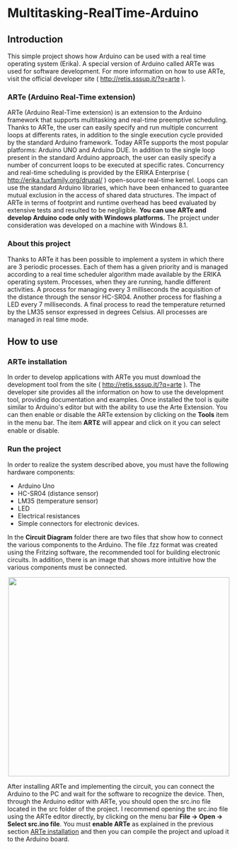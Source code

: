 # <a name="Title"></a> Multitasking-RealTime-Arduino
## <a name="Introduction"></a> Introduction 
This simple project shows how Arduino can be used with a real time operating system (Erika). A special version of Arduino called ARTe was used for software development. For more information on how to use ARTe, visit the official developer site ( http://retis.sssup.it/?q=arte ). 

### <a name="ARTe(Arduino-Real-Time-extension)"></a> ARTe (Arduino Real-Time extension)

ARTe (Arduino Real-Time extension) is an extension to the Arduino framework that supports multitasking and real-time preemptive scheduling. Thanks to ARTe, the user can easily specify and run multiple concurrent loops at differents rates, in addition to the single execution cycle provided by the standard Arduino framework. Today ARTe supports the most popular platforms: Arduino UNO and Arduino DUE. In addition to the single loop present in the standard Arduino approach, the user can easily specify a number of concurrent loops to be executed at specific rates. Concurrency and real-time scheduling is provided by the ERIKA Enterprise ( http://erika.tuxfamily.org/drupal/ ) open-source real-time kernel. Loops can use the standard Arduino libraries, which have been enhanced to guarantee mutual exclusion in the access of shared data structures. The impact of ARTe in terms of footprint and runtime overhead has beed evaluated by extensive tests and resulted to be negligible.
**You can use ARTe and develop Arduino code only with Windows platforms.** The project under consideration was developed on a machine with Windows 8.1.

### <a name="About-this-project"></a> About this project
Thanks to ARTe it has been possible to implement a system in which there are 3 periodic processes. Each of them has a given priority and is managed according to a real time scheduler algorithm made available by the ERIKA operating system.
Processes, when they are running, handle different activities. A process for managing every 3 milliseconds the acquisition of the distance through the sensor HC-SR04. Another process for flashing a LED every 7 milliseconds. A final process to read the temperature returned by the LM35 sensor expressed in degrees Celsius. All processes are managed in real time mode.

## <a name="How-to-use"></a> How to use
### <a name="ARTe-installation"></a> ARTe installation
In order to develop applications with ARTe you must download the development tool from the site ( http://retis.sssup.it/?q=arte ). The developer site provides all the information on how to use the development tool, providing documentation and examples.
Once installed the tool is quite similar to Arduino's editor but with the ability to use the Arte Extension.
You can then enable or disable the ARTe extension by clicking on the **Tools** item in the menu bar. The item **ARTℇ** will appear and click on it you can select enable or disable.


### <a name="Run-the-project"></a> Run the project
In order to realize the system described above, you must have the following hardware components:

* Arduino Uno
* HC-SR04 (distance sensor)
* LM35 (temperature sensor)
* LED
* Electrical resistances
* Simple connectors for electronic devices.

In the **Circuit Diagram** folder there are two files that show how to connect the various components to the Arduino. The     file .fzz format was created using the Fritzing software, the recommended tool for building electronic circuits. In addition, there is an image that shows more intuitive how the various components must be connected.

<div style="text-align:center"> <img src="https://github.com/melvin-mancini/Multitasking-RealTime-Arduino/blob/master/Circuit%20Diagram/CircuitDiagram.png" width="500" height="450"/></div>

After installing ARTe and implementing the circuit, you can connect the Arduino to the PC and wait for the software to recognize the device. Then, through the Arduino editor with ARTe, you should open the src.ino file located in the src folder of the project. I recommend opening the src.ino file using the ARTe editor directly, by clicking on the menu bar **File -> Open -> Select src.ino file**. You must **enable ARTe** as explained in the previous section [ARTe installation](#ARTe-installation) and then you can compile the project and upload it to the Arduino board.
